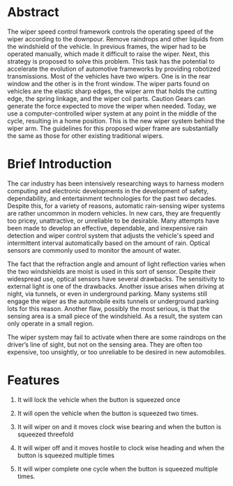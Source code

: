 # Abstract

The wiper speed control framework controls the operating speed of the wiper according to the downpour. Remove raindrops and other liquids from the windshield of the vehicle. In previous frames, the wiper had to be operated manually, which made it difficult to raise the wiper. Next, this strategy is proposed to solve this problem. This task has the potential to accelerate the evolution of automotive frameworks by providing robotized transmissions. Most of the vehicles have two wipers. One is in the rear window and the other is in the front window. The wiper parts found on vehicles are the elastic sharp edges, the wiper arm that holds the cutting edge, the spring linkage, and  the wiper coil parts. Caution Gears can generate the force expected to move the wiper when needed. Today, we use a computer-controlled wiper system at any point  in the middle of the cycle, resulting in a home position. This is the new wiper system behind the wiper arm. The guidelines for this proposed wiper frame are substantially the same as those for other existing traditional wipers.

# Brief Introduction

The car industry has been intensively researching ways to harness modern computing and electronic developments in the development of safety, dependability, and entertainment technologies for the past two decades. Despite this, for a variety of reasons, automatic rain-sensing wiper systems are rather uncommon in modern vehicles. In new cars, they are frequently too pricey, unattractive, or unreliable to be desirable. Many attempts have been made to develop an effective, dependable, and inexpensive rain detection and wiper control system that adjusts the vehicle's speed and intermittent interval automatically based on the amount of rain. Optical sensors are commonly used to monitor the amount of water.

The fact that the refraction angle and amount of light reflection varies when the two windshields are moist is used in this sort of sensor. Despite their widespread use, optical sensors have several drawbacks. The sensitivity to external light is one of the drawbacks. Another issue arises when driving at night, via tunnels, or even in underground parking. Many systems still engage the wiper as the automobile exits tunnels or underground parking lots for this reason. Another flaw, possibly the most serious, is that the sensing area is a small piece of the windshield. As a result, the system can only operate in a small region.

The wiper system may fail to activate when there are some raindrops on the driver’s line of sight, but not on the sensing area. They are often too expensive, too unsightly, or too unreliable to be desired in new automobiles.

# Features

1. It will lock the vehicle when the button is squeezed once

2. It will open the vehicle when the button is squeezed two times.

3. It will wiper on and it moves clock wise bearing and when the button is squeezed threefold

4. It will wiper off and it moves hostile to clock wise heading and when the button is squeezed multiple times

5. It will wiper complete one cycle when the button is squeezed multiple times.
